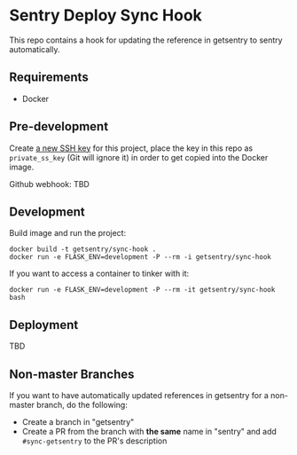 # Sentry Deploy Sync Hook

This repo contains a hook for updating the reference in getsentry to sentry automatically.

## Requirements

- Docker

## Pre-development

Create [a new SSH key](https://github.com/settings/keys) for this project, place the key in this repo as `private_ss_key`
(Git will ignore it) in order to get copied into the Docker image.

Github webhook: TBD

## Development

Build image and run the project:

```shell
docker build -t getsentry/sync-hook .
docker run -e FLASK_ENV=development -P --rm -i getsentry/sync-hook
```

If you want to access a container to tinker with it:

```shell
docker run -e FLASK_ENV=development -P --rm -it getsentry/sync-hook bash
```

## Deployment

TBD

## Non-master Branches

If you want to have automatically updated references in getsentry for a non-master branch, do the following:

- Create a branch in "getsentry"
- Create a PR from the branch with **the same** name in "sentry" and add `#sync-getsentry` to the PR's description
